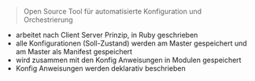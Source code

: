 >Open Source Tool für automatisierte Konfiguration und Orchestrierung

- arbeitet nach Client Server Prinzip, in Ruby geschrieben
- alle Konfigurationen (Soll-Zustand) werden am Master gespeichert und am Master als Manifest gespeichert
- wird zusammen mit den Konfig Anweisungen in Modulen gespeichert
- Konfig Anweisungen werden deklarativ beschrieben